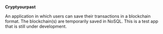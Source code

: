 <strong>Cryptyourpast</strong>

An application in which users can save their transactions in a blockchain format. The blockchain(s) are temporarily saved in NoSQL. This is a test app that is still under development.
